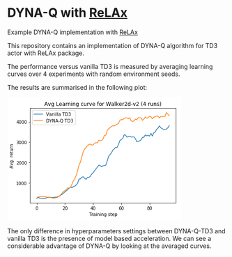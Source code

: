 # DYNA-Q with [ReLAx](https://github.com/nslyubaykin/relax)
Example DYNA-Q implementation with [ReLAx](https://github.com/nslyubaykin/relax)

This repository contains an implementation of DYNA-Q algorithm for TD3 actor with ReLAx package.

The performance versus vanilla TD3 is measured by averaging learning curves over 4 experiments with random environment seeds.

The results are summarised in the following plot:

![dyna_q_benchmark](https://github.com/nslyubaykin/relax_dyna_q_example/blob/master/dyna_q_benchmark.png)

The only difference in hyperparameters settings between DYNA-Q-TD3 and vanilla TD3 is the presence of model based acceleration. We can see a considerable advantage of DYNA-Q by looking at the averaged curves.
